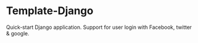 Template-Django
===============

Quick-start Django application. Support for user login with Facebook, twitter &amp; google.
